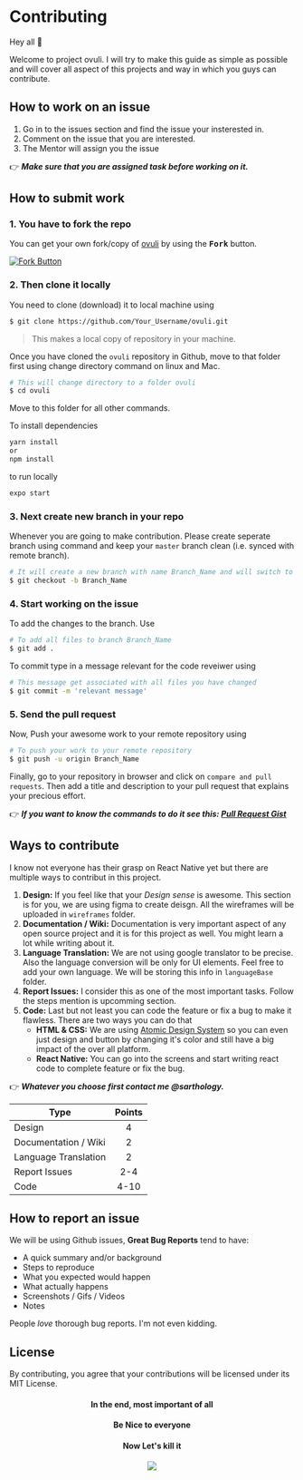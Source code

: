 # Contributing

Hey all 👋 

Welcome to project ovuli. I will try to make this guide as simple as possible and will cover all aspect of this projects and way in which you guys can contribute. 

## How to work on an issue

1. Go in to the issues section and find the issue your insterested in.
2. Comment on the issue that you are interested.
3. The Mentor will assign you the issue

👉 ***Make sure that you are assigned task before working on it.***

## How to submit work

### 1. You have to fork the repo

You can get your own fork/copy of [ovuli](https://github.com/sarthology/ovuli) by using the <kbd><b>Fork</b></kbd> button.

 [![Fork Button](https://help.github.com/assets/images/help/repository/fork_button.jpg)](https://github.com/sarthology/ovuli)
 
### 2. Then clone it locally

You need to clone (download) it to local machine using

```sh
$ git clone https://github.com/Your_Username/ovuli.git
```

> This makes a local copy of repository in your machine.

Once you have cloned the `ovuli` repository in Github, move to that folder first using change directory command on linux and Mac.

```sh
# This will change directory to a folder ovuli
$ cd ovuli
```

Move to this folder for all other commands.

To install dependencies

```sh
yarn install
or 
npm install
```

to run locally  

```sh
expo start
```

### 3. Next create new branch in your repo

Whenever you are going to make contribution. Please create seperate branch using command and keep your `master` branch clean (i.e. synced with remote branch).

```sh
# It will create a new branch with name Branch_Name and will switch to that branch 
$ git checkout -b Branch_Name
```

### 4. Start working on the issue

To add the changes to the branch. Use

```sh
# To add all files to branch Branch_Name
$ git add .
```

To commit type in a message relevant for the code reveiwer using

```sh
# This message get associated with all files you have changed
$ git commit -m 'relevant message'
```

### 5. Send the pull request 

Now, Push your awesome work to your remote repository using

```sh
# To push your work to your remote repository
$ git push -u origin Branch_Name
```

Finally, go to your repository in browser and click on `compare and pull requests`.
Then add a title and description to your pull request that explains your precious effort.

👉 ***If you want to know the commands to do it see this: [Pull Request Gist](https://gist.github.com/Chaser324/ce0505fbed06b947d962)***

## Ways to contribute

I know not everyone has their grasp on React Native yet but there are multiple ways to contribut in this project.

1. **Design:** If you feel like that your *Design sense* is awesome. This section is for you, we are using figma to create deisgn. All the wireframes will be uploaded in `wireframes` folder. 
2. **Documentation / Wiki:** Documentation is very important aspect of any open source project and it is for this project as well. You might learn a lot while writing about it.
3. **Language Translation:** We are not using google translator to be precise. Also the language conversion will be only for UI elements. Feel free to add your own language. We will be storing this info in `languageBase` folder.
4. **Report Issues:** I consider this as one of the most important tasks. Follow the steps mention is upcomming section.
5. **Code:** Last but not least you can code the feature or fix a bug to make it flawless. There are two ways you can do that 
	-	**HTML & CSS:** We are using [Atomic Design System](https://bradfrost.com/blog/post/atomic-web-design/) so you can even just design and button by changing it's color and still have a big impact of the over all platform.
	- **React Native:** You can go into the screens and start writing react code to complete feature or fix the bug.

👉 ***Whatever you choose first contact me @sarthology.***

| Type        | Points          
| ----------- |:------:
|  Design     | 4 
|  Documentation / Wiki | 2      
|  Language Translation | 2
| Report Issues| 2-4
| Code | 4-10


## How to report an issue 
We will be using Github issues, 
**Great Bug Reports** tend to have:

- A quick summary and/or background
- Steps to reproduce
- What you expected would happen
- What actually happens
- Screenshots / Gifs / Videos
- Notes 

People *love* thorough bug reports. I'm not even kidding.

## License
By contributing, you agree that your contributions will be licensed under its MIT License.

<p align="center">
	<h4 align="center"> In the end, most important of all </h4>
	<h4 align="center"> Be Nice to everyone </h4>
	<h4 align="center"> Now Let's kill it</h4>
</p>

<p align="center">
	<img  src="https://media.giphy.com/media/j2pWZpr5RlpCodOB0d/giphy.gif">
</p>


